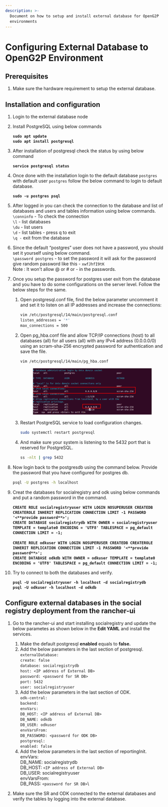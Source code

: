 ```yaml
---
description: >-
  Document on how to setup and install external database for OpenG2P
  environments
---
```


# Configuring  External Database to OpenG2P Environment

## Prerequisites <a href="#prerequisites" id="prerequisites"></a>

1. Make sure the hardware requirement to setup the external database.

## Installation and configuration

1. Login to the external database node&#x20;
2.  Install PostgreSQL using below commands

    <pre class="language-bash"><code class="lang-bash"><strong>sudo apt update
    </strong><strong>sudo apt install postgresql
    </strong></code></pre>
3.  After installation of postgresql check the status by using below command

    <pre class="language-bash"><code class="lang-bash"><strong>service postgresql status
    </strong></code></pre>
4.  Once done with the installation login to the default database  `postgres` with  default user `postgres`  follow the below command to login to default database.

    <pre class="language-bash"><code class="lang-bash"><strong>sudo -u postgres psql
    </strong></code></pre>
5. After logged in you can check the connection to the database and list of databases and users and tables information using below commands.\
   `\conninfo` - To check the connection\
   `\l` -  list databases\
   `\du` - list users\
   `\d` - list tables - press q to exit\
   `\q -`  exit from the database
6. Since the default “postgres” user does not have a password, you should set it yourself using below command.\
   `\password postgres` - to set the password it will ask for the password give random password like this - `xwfJhfI9tK`\
   Note : It won't allow @ or # or - in the passwords.
7. Once you setup the password for postgres user exit from the database and you have to do some configurations on the server level. Follow the below steps for the same.
   1.  Open postgresql.conf file, find the below parameter uncomment it and set it to listen on all IP addresses and increase the connections:

       ```bash
       vim /etc/postgresql/14/main/postgresql.conf
       listen_addresses = '*'
       max_connections = 500
       ```
   2.  Open pg\_hba.conf file and allow TCP/IP connections (host) to all databases (all) for all users (all) with any IPv4 address (0.0.0.0/0) using an scram-sha-256 encrypted password for authentication and save the file.

       ```bash
       vim /etc/postgresql/14/main/pg_hba.conf
       ```

       <figure><img src="../../.gitbook/assets/postgres1 (2).png" alt=""><figcaption></figcaption></figure>
   3.  Restart PostgreSQL service to load configuration changes.

       ```bash
       sudo systemctl restart postgresql
       ```
   4.  And make sure your system is listening to the 5432 port that is reserved for PostgreSQL.

       ```bash
       ss -nlt | grep 5432
       ```
8.  Now login back to the postgresdb using the command below. Provide the password that you have configured for postgres db.

    ```bash
    psql -U postgres -h localhost
    ```
9.  Creat the databases for socialregistry and odk using below commands and put a random password in the command.

    <pre class="language-bash"><code class="lang-bash"><strong>CREATE ROLE socialregistryuser WITH LOGIN NOSUPERUSER CREATEDB CREATEROLE INHERIT REPLICATION CONNECTION LIMIT -1 PASSWORD '&#x3C;**provide password**>';
    </strong><strong>CREATE DATABASE socialregistrydb WITH OWNER = socialregistryuser TEMPLATE = template0 ENCODING = 'UTF8' TABLESPACE = pg_default CONNECTION LIMIT = -1;
    </strong><strong>
    </strong><strong>CREATE ROLE odkuser WITH LOGIN NOSUPERUSER CREATEDB CREATEROLE INHERIT REPLICATION CONNECTION LIMIT -1 PASSWORD '&#x3C;**provide password**>';
    </strong><strong>CREATE DATABASE odkdb WITH OWNER = odkuser TEMPLATE = template0 ENCODING = 'UTF8' TABLESPACE = pg_default CONNECTION LIMIT = -1;
    </strong></code></pre>
10. Try to connect to both the databases and verify.

    <pre class="language-bash"><code class="lang-bash"><strong>psql -U socialregistryuser -h localhost -d socialregistrydb
    </strong><strong>psql -U odkuser -h localhost -d odkdb
    </strong></code></pre>

## Configure external databases in the social registry deployment from the rancher-ui

1. Go to the rancher-ui and start installing socialregistry and update the below parametes as shown below in the **Edit YAML** and install the services.
   1. Make the default postgresql **enabled** equals to **false.**
   2. Add the below parameters in the last section of postgresql.\
      `externalDatabase:` \
      &#x20;   `create: false` \
      &#x20;   `database: socialregistrydb` \
      &#x20;   `host: <IP address of External DB>`\
      &#x20;   `password: <password for SR DB>`\
      &#x20;   `port: 5432` \
      &#x20;   `user: socialregistryuser`
   3. Add the below parameters in the last section of ODK.\
      `odk-central:` \
      &#x20;  `backend:` \
      &#x20;    `envVars:`\
      &#x20;      `DB_HOST: <IP address of External DB>`\
      &#x20;      `DB_NAME: odkdb`\
      &#x20;      `DB_USER: odkuser`\
      &#x20;      `envVarsFrom:` \
      &#x20;      `DB_PASSWORD: <password for ODK DB>`\
      &#x20; `postgresql:` \
      &#x20;    `enabled: false`
   4. Add the below parameters in the last section of reportingInit.\
      envVars: \
      &#x20;     DB\_NAME: socialregistrydb \
      &#x20;     DB\_HOST: `<IP address of External DB>` \
      &#x20;     DB\_USER: socialregistryuser\
      envVarsFrom: \
      &#x20;      DB\_PASS: `<password for SR DB>`\

2. Make sure the SR and ODK connected to the external databases and verify the tables by logging into the external database.
